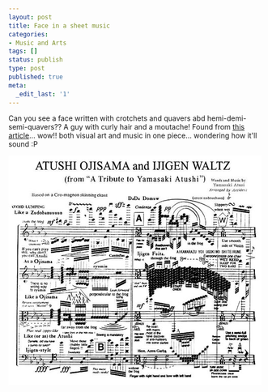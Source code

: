 ```yaml
---
layout: post
title: Face in a sheet music
categories:
- Music and Arts
tags: []
status: publish
type: post
published: true
meta:
  _edit_last: '1'
---
```

Can you see a face written with crotchets and quavers abd hemi-demi-semi-quavers?? A guy with curly hair and a moutache! Found from [this article](http://www.neatorama.com/2007/03/11/atushi-ojisama-crazy-sheet-music/#comments)... wow!! both visual art and music in one piece... wondering how it'll sound :P

![](/img/sheetmusic_face092347890234.jpg)
